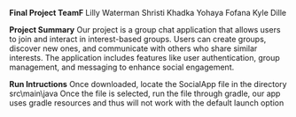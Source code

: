 **Final Project TeamF**
Lilly Waterman
Shristi Khadka
Yohaya Fofana
Kyle Dille


**Project Summary**
Our project is a group chat application that allows users to join and interact in interest-based groups. Users can create groups, discover new ones, and communicate with others who share similar interests. The application includes features like user authentication, group management, and messaging to enhance social engagement.


**Run Intructions**
Once downloaded, locate the SocialApp file in the directory src\main\java
Once the file is selected, run the file through gradle, our app uses gradle resources and thus will not work with the default launch option
